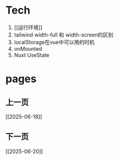 # Tech
1. [[运行环境]]
2. tailwind width-full 和 width-screen的区别
3. localStorage在vue中可以用的时机
4. onMounted
5. Nuxt UseState


# pages

## 上一页
[[2025-06-18]]
## 下一页
[[2025-06-20]]